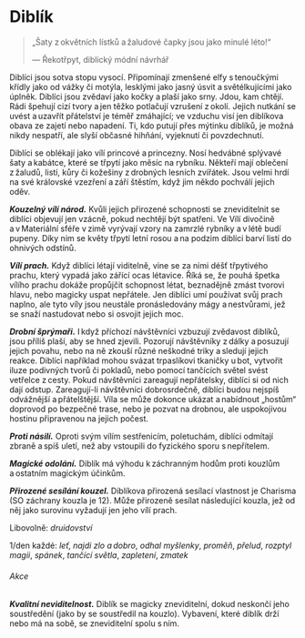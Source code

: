 # Diblík

> „Šaty z okvětních lístků a žaludové čapky jsou jako minulé léto\!“
>  
> — Řekotřpyt, diblický módní návrhář
  
Diblíci jsou sotva stopu vysocí. Připomínají zmenšené elfy s tenoučkými křídly jako od vážky či motýla, lesklými jako jasný úsvit a světélkujícími jako úplněk. Diblíci jsou zvědaví jako kočky a plaší jako srny. Jdou, kam chtějí. Rádi špehují cizí tvory a jen těžko potlačují vzrušení z okolí. Jejich nutkání se uvést a uzavřít přátelství je téměř zmáhající; ve vzduchu visí jen diblíkova obava ze zajetí nebo napadení. Ti, kdo putují přes mýtinku diblíků, je možná nikdy nespatří, ale slyší občasné hihňání, vyjeknutí či povzdechnutí.
  
Diblíci se oblékají jako vílí princové a princezny. Nosí hedvábné splývavé šaty a kabátce, které se třpytí jako měsíc na rybníku. Někteří mají oblečení z žaludů, listí, kůry či kožešiny z drobných lesních zvířátek. Jsou velmi hrdí na své královské vzezření a září štěstím, když jim někdo pochválí jejich oděv.
  
***Kouzelný vílí národ.*** Kvůli jejich přirozené schopnosti se zneviditelnit se diblíci objevují jen vzácně, pokud nechtějí být spatřeni. Ve Vílí divočině a v Materiální sféře v zimě vyrývají vzory na zamrzlé rybníky a v létě budí pupeny. Díky nim se květy třpytí letní rosou a na podzim diblíci barví listí do ohnivých odstínů.
  
***Vílí prach.*** Když diblíci létají viditelně, vine se za nimi déšť třpytivého prachu, který vypadá jako zářící ocas létavice. Říká se, že pouhá špetka vílího prachu dokáže propůjčit schopnost létat, beznadějně zmást tvorovi hlavu, nebo magicky uspat nepřátele. Jen diblíci umí používat svůj prach naplno, ale tyto víly jsou neustále pronásledovány mágy a nestvůrami, jež se snaží nastudovat nebo si osvojit jejich moc.
  
***Drobní šprýmaři.*** I když příchozí návštěvníci vzbuzují zvědavost diblíků, jsou příliš plaší, aby se hned zjevili. Pozorují návštěvníky z dálky a posuzují jejich povahu, nebo na ně zkouší různé neškodné triky a sledují jejich reakce. Diblíci například mohou svázat trpaslíkovi tkaničky u bot, vytvořit iluze podivných tvorů či pokladů, nebo pomocí tančících světel svést vetřelce z cesty. Pokud návštěvníci zareagují nepřátelsky, diblíci si od nich dají odstup. Zareagují-li návštěvníci dobrosrdečně, diblíci budou nejspíš odvážnější a přátelštější. Víla se může dokonce ukázat a nabídnout „hostům“ doprovod po bezpečné trase, nebo je pozvat na drobnou, ale uspokojivou hostinu připravenou na jejich počest.
  
***Proti násilí.*** Oproti svým vílím sestřenicím, poletuchám, diblíci odmítají zbraně a spíš uletí, než aby vstoupili do fyzického sporu s nepřítelem.

<Monster 
    title="Diblík"
    subtitle="Drobná víla, neutrální dobro"
    armor-class="15"
    hit-points="1 (1k4 – 1)"
    speed="2 sáhy, létání 6 sáhů"
    str="2 (-4)"
    dex="20 (+5)"
    con="8 (-1)"
    int="10 (+0)"
    wis="14 (+2)"
    cha="15 (+2)"
    skills="Nenápadnost +7, Vnímání +4"
    senses="pasivní Vnímání 14"
    languages="sylvánština"
    challenge="1/4 (50 ZK)"
    >
    
***Magické odolání.*** Diblík má výhodu k záchranným hodům proti kouzlům a ostatním magickým účinkům.
  
***Přirozené sesílání kouzel.*** Diblíkova přirozená sesílací vlastnost je Charisma (SO záchrany kouzla je 12). Může přirozeně sesílat následující kouzla, jež od něj jako surovinu vyžadují jen jeho vílí prach.
  
Libovolně: *druidovství*
  
1/den každé: *leť*, *najdi zlo a dobro*, *odhal myšlenky*, *proměň*, *přelud*, *rozptyl magii*, *spánek*, *tančící světla*, *zapletení*, *zmatek*
  
###### Akce
  
***Kvalitní neviditelnost.*** Diblík se magicky zneviditelní, dokud neskončí jeho soustředění (jako by se soustředil na kouzlo). Vybavení, které diblík drží nebo má na sobě, se zneviditelní spolu s ním.

</Monster>
